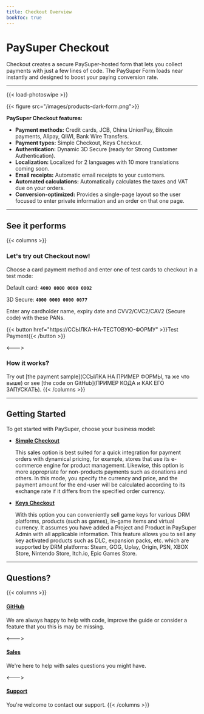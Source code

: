 ```yaml
---
title: Checkout Overview
bookToc: true
---
```


# PaySuper Checkout

Checkout creates a secure PaySuper-hosted form that lets you collect payments with just a few lines of code. The PaySuper Form loads near instantly and designed to boost your paying conversion rate.

***

{{< load-photoswipe >}}

{{< figure src="/images/products-dark-form.png">}}

**PaySuper Checkout features:**

- **Payment methods:** Credit cards, JCB, China UnionPay, Bitcoin payments, Alipay, QIWI, Bank Wire Transfers.
- **Payment types:** Simple Checkout, Keys Checkout.
- **Authentication:** Dynamic 3D Secure (ready for Strong Customer Authentication).
- **Localization:** Localized for 2 languages with 10 more translations coming soon.
- **Email receipts:** Automatic email receipts to your customers.
- **Automated calculations:** Automatically calculates the taxes and VAT due on your orders.
- **Conversion-optimized:** Provides a single-page layout so the user focused to enter private information and an order on that one page.

***

## See it performs

{{< columns >}}
### Let's try out Checkout now!
Choose a card payment method and enter one of test cards to checkout in a test mode:

Default card: **`4000 0000 0000 0002`**

3D Secure: **`4000 0000 0000 0077`**

Enter any cardholder name, expiry date and CVV2/CVC2/CAV2 (Secure code) with these PANs.

{{< button href="https://ССЫЛКА-НА-ТЕСТОВУЮ-ФОРМУ" >}}Test Payment{{< /button >}}

<--->

### How it works?
Try out [the payment sample](ССЫЛКА НА ПРИМЕР ФОРМЫ, та же что выше) or see [the code on GitHub](ПРИМЕР КОДА и КАК ЕГО ЗАПУСКАТЬ).
{{< /columns >}}

***

## Getting Started

To get started with PaySuper, choose your business model:

- **[Simple Checkout](/docs/payments/simple)**

    This sales option is best suited for a quick integration for payment orders with dynamical pricing, for example, stores that use its e-commerce engine for product management. Likewise, this option is more appropriate for non-products payments such as donations and others. In this mode, you specify the currency and price, and the payment amount for the end-user will be calculated according to its exchange rate if it differs from the specified order currency.
- **[Keys Checkout](/docs/payments/keys)**

    With this option you can conveniently sell game keys for various DRM platforms, products (such as games), in-game items and virtual currency. It assumes you have added a Project and Product in PaySuper Admin with all applicable information. This feature allows you to sell any key activated products such as DLC, expansion packs, etc. which are supported by DRM platforms: Steam, GOG, Uplay, Origin, PSN, XBOX Store, Nintendo Store, Itch.io, Epic Games Store.

***

## Questions?

{{< columns >}}
#### [GitHub](https://github.com/paysuper)
We are always happy to help with code, improve the guide or consider a feature that you this is may be missing.

<--->

#### [Sales](https://docs.google.com/forms/d/e/1FAIpQLScQPU83wKPkJeui_WvxGDoXWLDL4vyD8GsWNqf9-ccwDg3dEw/viewform)
We're here to help with sales questions you might have. 

<--->

#### [Support]()
You're welcome to contact our support.
{{< /columns >}}